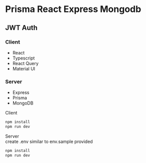 # Prisma React Express Mongodb
## JWT Auth

### Client
* React
* Typescript
* React Query
* Material UI

### Server
* Express
* Prisma
* MongoDB

Client
```sh
npm install
npm run dev
```

Server</br>
create .env similar to env.sample provided

```sh
npm install
npm run dev
```
